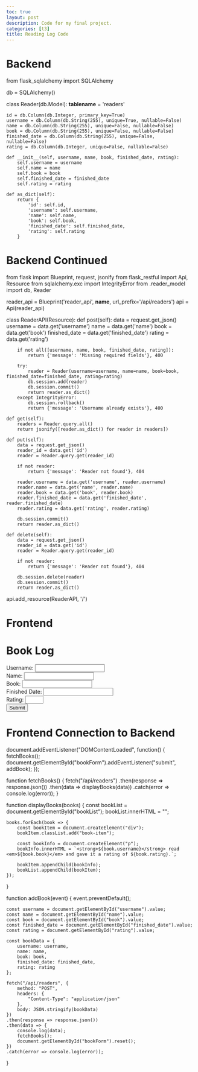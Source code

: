 ```yaml
---
toc: true
layout: post
description: Code for my final project.
categories: [t3]
title: Reading Log Code 
---
```


# Backend

from flask_sqlalchemy import SQLAlchemy

db = SQLAlchemy()


class Reader(db.Model):
    __tablename__ = 'readers'

    id = db.Column(db.Integer, primary_key=True)
    username = db.Column(db.String(255), unique=True, nullable=False)
    name = db.Column(db.String(255), unique=False, nullable=False)
    book = db.Column(db.String(255), unique=False, nullable=False)
    finished_date = db.Column(db.String(255), unique=False, nullable=False)
    rating = db.Column(db.Integer, unique=False, nullable=False)

    def __init__(self, username, name, book, finished_date, rating):
        self.username = username
        self.name = name
        self.book = book
        self.finished_date = finished_date
        self.rating = rating

    def as_dict(self):
        return {
            'id': self.id,
            'username': self.username,
            'name': self.name,
            'book': self.book,
            'finished_date': self.finished_date,
            'rating': self.rating
        }

# Backend Continued

from flask import Blueprint, request, jsonify
from flask_restful import Api, Resource
from sqlalchemy.exc import IntegrityError
from .reader_model import db, Reader

reader_api = Blueprint('reader_api', __name__, url_prefix='/api/readers')
api = Api(reader_api)


class ReaderAPI(Resource):
    def post(self):
        data = request.get_json()
        username = data.get('username')
        name = data.get('name')
        book = data.get('book')
        finished_date = data.get('finished_date')
        rating = data.get('rating')

        if not all([username, name, book, finished_date, rating]):
            return {'message': 'Missing required fields'}, 400

        try:
            reader = Reader(username=username, name=name, book=book, finished_date=finished_date, rating=rating)
            db.session.add(reader)
            db.session.commit()
            return reader.as_dict()
        except IntegrityError:
            db.session.rollback()
            return {'message': 'Username already exists'}, 400

    def get(self):
        readers = Reader.query.all()
        return jsonify([reader.as_dict() for reader in readers])

    def put(self):
        data = request.get_json()
        reader_id = data.get('id')
        reader = Reader.query.get(reader_id)

        if not reader:
            return {'message': 'Reader not found'}, 404

        reader.username = data.get('username', reader.username)
        reader.name = data.get('name', reader.name)
        reader.book = data.get('book', reader.book)
        reader.finished_date = data.get('finished_date', reader.finished_date)
        reader.rating = data.get('rating', reader.rating)

        db.session.commit()
        return reader.as_dict()

    def delete(self):
        data = request.get_json()
        reader_id = data.get('id')
        reader = Reader.query.get(reader_id)

        if not reader:
            return {'message': 'Reader not found'}, 404

        db.session.delete(reader)
        db.session.commit()
        return reader.as_dict()


api.add_resource(ReaderAPI, '/')

# Frontend

<!DOCTYPE html>
<html>
<head>
    <title>Book Log</title>
    <script src="main.js"></script>
</head>
<body>
    <h1>Book Log</h1>
    <form id="bookForm">
        <label for="username">Username:</label>
        <input type="text" id="username" required><br>
        <label for="name">Name:</label>
        <input type="text" id="name" required><br>
        <label for="book">Book:</label>
        <input type="text" id="book" required><br>
        <label for="finished_date">Finished Date:</label>
        <input type="text" id="finished_date" required><br>
        <label for="rating">Rating:</label>
        <input type="number" id="rating" min="1" max="5" required><br>
        <button type="submit">Submit</button>
    </form>
    <div id="bookList"></div>
</body>
</html>

# Frontend Connection to Backend

document.addEventListener("DOMContentLoaded", function() {
    fetchBooks();
    document.getElementById("bookForm").addEventListener("submit", addBook);
});

function fetchBooks() {
    fetch("/api/readers")
        .then(response => response.json())
        .then(data => displayBooks(data))
        .catch(error => console.log(error));
}

function displayBooks(books) {
    const bookList = document.getElementById("bookList");
    bookList.innerHTML = "";

    books.forEach(book => {
        const bookItem = document.createElement("div");
        bookItem.classList.add("book-item");

        const bookInfo = document.createElement("p");
        bookInfo.innerHTML = `<strong>${book.username}</strong> read <em>${book.book}</em> and gave it a rating of ${book.rating}.`;

        bookItem.appendChild(bookInfo);
        bookList.appendChild(bookItem);
    });
}

function addBook(event) {
    event.preventDefault();

    const username = document.getElementById("username").value;
    const name = document.getElementById("name").value;
    const book = document.getElementById("book").value;
    const finished_date = document.getElementById("finished_date").value;
    const rating = document.getElementById("rating").value;

    const bookData = {
        username: username,
        name: name,
        book: book,
        finished_date: finished_date,
        rating: rating
    };

    fetch("/api/readers", {
        method: "POST",
        headers: {
            "Content-Type": "application/json"
        },
        body: JSON.stringify(bookData)
    })
    .then(response => response.json())
    .then(data => {
        console.log(data);
        fetchBooks();
        document.getElementById("bookForm").reset();
    })
    .catch(error => console.log(error));
}
